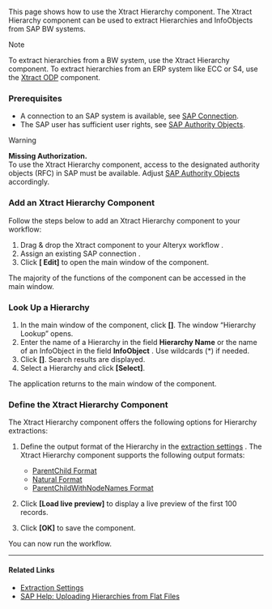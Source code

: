 This page shows how to use the Xtract Hierarchy component. The Xtract Hierarchy component can be used to extract Hierarchies and InfoObjects from SAP BW systems.

Note

To extract hierarchies from a BW system, use the Xtract Hierarchy component. To extract hierarchies from an ERP system like ECC or S4, use the [Xtract ODP](../odp/) component.

### Prerequisites

- A connection to an SAP system is available, see [SAP Connection](../sap-connection/).
- The SAP user has sufficient user rights, see [SAP Authority Objects](../setup-in-sap/sap-authority-objects/#bw-hierarchy).

Warning

**Missing Authorization.**\
To use the Xtract Hierarchy component, access to the designated authority objects (RFC) in SAP must be available. Adjust [SAP Authority Objects](/xtract-for-alteryx/documentation/setup-in-sap/sap-authority-objects#bw-hierarchy) accordingly.

### Add an Xtract Hierarchy Component

Follow the steps below to add an Xtract Hierarchy component to your workflow:

1. Drag & drop the Xtract component to your Alteryx workflow .
1. Assign an existing SAP connection .
1. Click **[ Edit]** to open the main window of the component.

The majority of the functions of the component can be accessed in the main window.

### Look Up a Hierarchy

1. In the main window of the component, click **[]**. The window “Hierarchy Lookup” opens.
1. Enter the name of a Hierarchy in the field **Hierarchy Name** or the name of an InfoObject in the field **InfoObject** . Use wildcards (\*) if needed.
1. Click **[]**. Search results are displayed.
1. Select a Hierarchy and click **[Select]**.

The application returns to the main window of the component.

### Define the Xtract Hierarchy Component

The Xtract Hierarchy component offers the following options for Hierarchy extractions:

1. Define the output format of the Hierarchy in the [extraction settings](settings/#extraction-settings) . The Xtract Hierarchy component supports the following output formats:

   - [ParentChild Format](output-format/#parentchild-format)
   - [Natural Format](output-format/#natural-format)
   - [ParentChildWithNodeNames Format](output-format/#parentchildwithnodenames-format)

1. Click **[Load live preview]** to display a live preview of the first 100 records.

1. Click **[OK]** to save the component.

You can now run the workflow.

______________________________________________________________________

#### Related Links

- [Extraction Settings](settings/)
- [SAP Help: Uploading Hierarchies from Flat Files](https://help.sap.com/saphelp_scm700_ehp02/helpdata/en/fa/e92637c2cbf357e10000009b38f936/frameset.htm)
